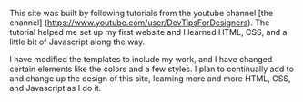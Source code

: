 This site was built by following tutorials from the youtube channel [the channel] (https://www.youtube.com/user/DevTipsForDesigners). The tutorial helped me set up my first website and I learned HTML, CSS, and a little bit of Javascript along the way.

I have modified the templates to include my work, and I have changed certain elements like the colors and a few styles. I plan to continually add to and change up the design of this site, learning more and more HTML, CSS, and Javascript as I do it.
